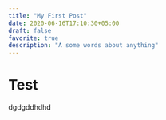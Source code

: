 ```yaml
---
title: "My First Post"
date: 2020-06-16T17:10:30+05:00
draft: false
favorite: true
description: "A some words about anything"
---
```


# Test
dgdgddhdhd
